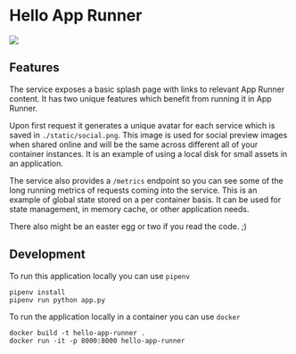 # Hello App Runner

![](/static/banner_sample.png)

## Features

The service exposes a basic splash page with links to relevant App Runner content.
It has two unique features which benefit from running it in App Runner.

Upon first request it generates a unique avatar for each service which is saved in `./static/social.png`.
This image is used for social preview images when shared online and will be the same across different all of your container instances.
It is an example of using a local disk for small assets in an application.

The service also provides a `/metrics` endpoint so you can see some of the long running metrics of requests coming into the service.
This is an example of global state stored on a per container basis.
It can be used for state management, in memory cache, or other application needs.

There also might be an easter egg or two if you read the code. ;)

## Development

To run this application locally you can use `pipenv`

```
pipenv install
pipenv run python app.py
```

To run the application locally in a container you can use `docker`

```
docker build -t hello-app-runner .
docker run -it -p 8000:8000 hello-app-runner
```

